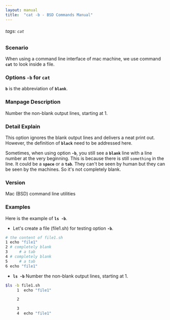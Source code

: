 ```yaml
---
layout: manual
title:  "cat -b - BSD Commands Manual"
---
```

###### tags: `cat`

### Scenario
When using a command line interface of mac machine, we use command __`cat`__ to look inside a file.

### Options `-b` for `cat` 
__`b`__ is the abbreviation of __`blank`__.

### Manpage Description
Number the non-blank output lines, starting at 1.

### Detail Explain
This option ignores the blank output lines and delivers a neat print out. However, the definition of __`black`__ need to be addressed here. 

Sometimes, when using option __`-b`__, you still see a __`blank`__ line with a line number at the very beginning. This is because there is still `something` in the line. It could be a __`space`__ or a __`tab`__. They can't be seen by human but they can be seen by the machines. So it's not completely blank.

### Version
Mac (BSD) command line utilities

### Examples
Here is the example of __`ls -b`__.

- Let's create a file (file1.sh) for testing option __`-b`__.

```bash
# the content of file1.sh                                 
1 echo "file1"
2 # completely blank
3     # a tab
4 # completely blank
5     # a tab
6 echo "file1"
```

- __`ls -b`__ Number the non-blank output lines, starting at 1.

```bash
$ls -b file1.sh 
     1	echo "file1"

     2		

     3		
     4	echo "file1"
```

